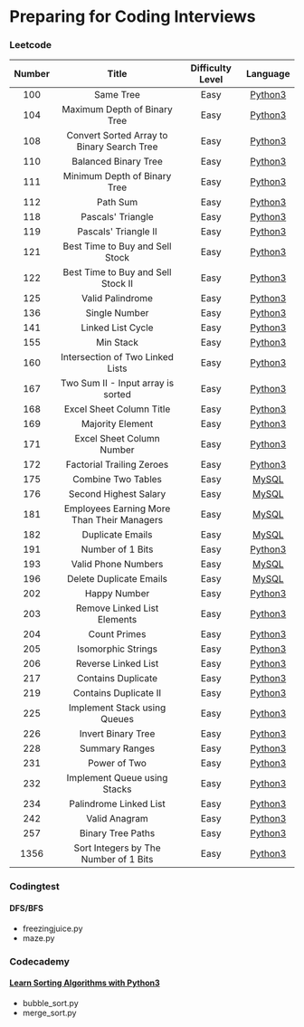 # Preparing for Coding Interviews
<!-- You can click the language (e.g. Python3) to see solution written in that language -->

### Leetcode
| Number | Title                                      | Difficulty Level | Language |
| :-----:| :------------------------------------:     | :--------------: | :------: |
| 100   | Same Tree                                   | Easy             | [Python3](https://github.com/jenehojinchoi/programming_problems/blob/main/leetcode/100.py)  |  
| 104   | Maximum Depth of Binary Tree                | Easy             | [Python3](https://github.com/jenehojinchoi/programming_problems/blob/main/leetcode/104.py) |  
| 108   | Convert Sorted Array to Binary Search Tree  | Easy             | [Python3](https://github.com/jenehojinchoi/programming_problems/blob/main/leetcode/108.py)  |
| 110   | Balanced Binary Tree                        | Easy             | [Python3](https://github.com/jenehojinchoi/programming_problems/blob/main/leetcode/110.py)  |  
| 111   | Minimum Depth of Binary Tree                | Easy             | [Python3](https://github.com/jenehojinchoi/programming_problems/blob/main/leetcode/111.py)  |  
| 112   | Path Sum                                    | Easy             | [Python3](https://github.com/jenehojinchoi/programming_problems/blob/main/leetcode/112.py)  |  
| 118   | Pascals' Triangle                           | Easy             | [Python3](https://github.com/jenehojinchoi/programming_problems/blob/main/leetcode/118.py)  |  
| 119   | Pascals' Triangle II                        | Easy             | [Python3](https://github.com/jenehojinchoi/programming_problems/blob/main/leetcode/119.py)  |  
| 121   | Best Time to Buy and Sell Stock             | Easy             | [Python3](https://github.com/jenehojinchoi/programming_problems/blob/main/leetcode/121.py)  |  
| 122   | Best Time to Buy and Sell Stock II          | Easy             | [Python3](https://github.com/jenehojinchoi/programming_problems/blob/main/leetcode/122.py)  |  
| 125   | Valid Palindrome                            | Easy             | [Python3](https://github.com/jenehojinchoi/programming_problems/blob/main/leetcode/125.py) |  
| 136   | Single Number                               | Easy             | [Python3](https://github.com/jenehojinchoi/programming_problems/blob/main/leetcode/136.py)  |  
| 141   | Linked List Cycle                           | Easy             | [Python3](https://github.com/jenehojinchoi/programming_problems/blob/main/leetcode/141.py)  |  
| 155   | Min Stack                                   | Easy             | [Python3](https://github.com/jenehojinchoi/programming_problems/blob/main/leetcode/155.py)  |  
| 160   | Intersection of Two Linked Lists            | Easy             | [Python3](https://github.com/jenehojinchoi/programming_problems/blob/main/leetcode/160.py) |  
| 167   | Two Sum II - Input array is sorted          | Easy             | [Python3](https://github.com/jenehojinchoi/programming_problems/blob/main/leetcode/167.py)|
| 168   | Excel Sheet Column Title                    | Easy             | [Python3](https://github.com/jenehojinchoi/programming_problems/blob/main/leetcode/168.py) |  
| 169   | Majority Element                            | Easy             | [Python3](https://github.com/jenehojinchoi/programming_problems/blob/main/leetcode/169.py)  |  
| 171   | Excel Sheet Column Number                   | Easy             | [Python3](https://github.com/jenehojinchoi/programming_problems/blob/main/leetcode/171.py)  | 
| 172   | Factorial Trailing Zeroes                   | Easy             | [Python3](https://github.com/jenehojinchoi/programming_problems/blob/main/leetcode/172.py)  | 
| 175   | Combine Two Tables                          | Easy             | [MySQL](https://github.com/jenehojinchoi/programming_problems/blob/main/leetcode/175.sql)  | 
| 176   | Second Highest Salary                       | Easy             | [MySQL](https://github.com/jenehojinchoi/programming_problems/blob/main/leetcode/176.sql)  | 
| 181   |  Employees Earning More Than Their Managers | Easy             | [MySQL](https://github.com/jenehojinchoi/programming_problems/blob/main/leetcode/181.sql)  | 
| 182   |  Duplicate Emails                           | Easy             | [MySQL](https://github.com/jenehojinchoi/programming_problems/blob/main/leetcode/182.sql)  | 
| 191   |  Number of 1 Bits                           | Easy             | [Python3](https://github.com/jenehojinchoi/programming_problems/blob/main/leetcode/191.py)  | 
| 193   | Valid Phone Numbers                         | Easy             | [MySQL](https://github.com/jenehojinchoi/programming_problems/blob/main/leetcode/193.sql)  | 
| 196   | Delete Duplicate Emails                     | Easy             | [MySQL](https://github.com/jenehojinchoi/programming_problems/blob/main/leetcode/196.sql)  | 
| 202  |  Happy Number                                | Easy             | [Python3](https://github.com/jenehojinchoi/programming_problems/blob/main/leetcode/202.py)  | 
| 203  |  Remove Linked List Elements                 | Easy             | [Python3](https://github.com/jenehojinchoi/programming_problems/blob/main/leetcode/203.py)  | 
| 204  |  Count Primes                                | Easy             | [Python3](https://github.com/jenehojinchoi/programming_problems/blob/main/leetcode/204.py)  | 
| 205  |  Isomorphic Strings                          | Easy             | [Python3](https://github.com/jenehojinchoi/programming_problems/blob/main/leetcode/205.py)  | 
| 206  |  Reverse Linked List                         | Easy             | [Python3](https://github.com/jenehojinchoi/programming_problems/blob/main/leetcode/206.py)  | 
| 217  |  Contains Duplicate                          | Easy             | [Python3](https://github.com/jenehojinchoi/programming_problems/blob/main/leetcode/217.py)  | 
| 219  |  Contains Duplicate II                       | Easy             | [Python3](https://github.com/jenehojinchoi/programming_problems/blob/main/leetcode/219.py)  | 
| 225  | Implement Stack using Queues                 | Easy             | [Python3](https://github.com/jenehojinchoi/programming_problems/blob/main/leetcode/225.py)  | 
| 226  | Invert Binary Tree                           | Easy             | [Python3](https://github.com/jenehojinchoi/programming_problems/blob/main/leetcode/226.py)  | 
| 228 | Summary Ranges                                | Easy             | [Python3](https://github.com/jenehojinchoi/programming_problems/blob/main/leetcode/228.py) |
| 231 | Power of Two                                  | Easy             | [Python3](https://github.com/jenehojinchoi/programming_problems/blob/main/leetcode/231.py) |
| 232 | Implement Queue using Stacks                  | Easy             | [Python3](https://github.com/jenehojinchoi/programming_problems/blob/main/leetcode/232.py) |
| 234 | Palindrome Linked List                        | Easy             | [Python3](https://github.com/jenehojinchoi/programming_problems/blob/main/leetcode/234.py) |
| 242 | Valid Anagram                                 | Easy             | [Python3](https://github.com/jenehojinchoi/programming_problems/blob/main/leetcode/242.py) |
| 257 | Binary Tree Paths                             | Easy             | [Python3](https://github.com/jenehojinchoi/programming_problems/blob/main/leetcode/257.py) |
| 1356 | Sort Integers by The Number of 1 Bits        | Easy             | [Python3](https://github.com/jenehojinchoi/programming_problems/blob/main/leetcode/1356.py) |

### Codingtest
#### DFS/BFS
- freezingjuice.py
- maze.py

### Codecademy
#### [Learn Sorting Algorithms with Python3](https://www.codecademy.com/learn/sorting-algorithms)
- bubble_sort.py
- merge_sort.py


